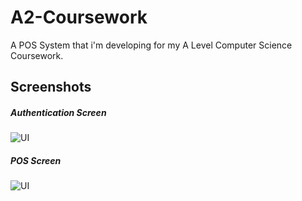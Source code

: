 # A2-Coursework
A POS System that i'm developing for my A Level Computer Science Coursework.

## Screenshots
##### Authentication Screen
![UI](https://cdn.discordapp.com/attachments/1071414750241640558/1071414768923049994/2023-02-04.png)
##### POS Screen
![UI](https://cdn.discordapp.com/attachments/1071414750241640558/1075826313862070272/image.png)
